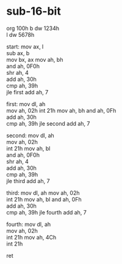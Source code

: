 # sub-16-bit
org 100h 
b dw 1234h         
l dw 5678h         

start:
     mov ax, l     
     sub ax, b     
     mov bx, ax
     mov ah, bh       
     and ah, 0F0h     
     shr ah, 4        
     add ah, 30h      
     cmp ah, 39h       
     jle first
     add ah, 7  
     
 first:
      mov dl, ah     
      mov ah, 02h
      int 21h
      mov ah, bh
      and ah, 0Fh     
      add ah, 30h    
      cmp ah, 39h
      jle second
      add ah, 7       
      
 second:
     mov dl, ah     
     mov ah, 02h    
     int 21h
     mov ah, bl       
     and ah, 0F0h     
     shr ah, 4        
     add ah, 30h      
     cmp ah, 39h       
     jle third
     add ah, 7        
     
 third:
      mov dl, ah 
      mov ah, 02h   
      int 21h
      mov ah, bl
      and ah, 0Fh     
      add ah, 30h      
      cmp ah, 39h
      jle fourth
      add ah, 7
      
 fourth:
       mov dl, ah     
       mov ah, 02h    
       int 21h
       mov ah, 4Ch   
       int 21h

ret
